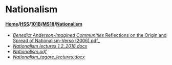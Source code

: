 # Nationalism
#### [Home](../../../..)/[HSS](../../..)/[101B](../..)/[MS18](..)/[Nationalism]()
- [_Benedict Anderson-Imagined Communities_ Reflections on the Origin and Spread of Nationalism-Verso (2006).pdf_](Benedict%20Anderson-Imagined%20Communities_%20Reflections%20on%20the%20Origin%20and%20Spread%20of%20Nationalism-Verso%20(2006).pdf)
- [_Nationalism lectures 1,2_2018.docx_](Nationalism%20lectures%201,2_2018.docx)
- [_Nationalism.pdf_](Nationalism.pdf)
- [_Nationalism_tagore_lectures.docx_](Nationalism_tagore_lectures.docx)
